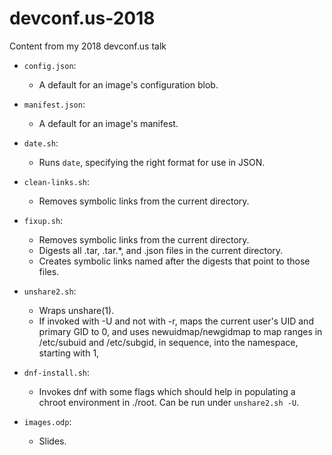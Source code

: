 # devconf.us-2018
Content from my 2018 devconf.us talk

* `config.json`:
  - A default for an image's configuration blob.
* `manifest.json`:
  - A default for an image's manifest.

* `date.sh`:
  - Runs `date`, specifying the right format for use in JSON.
* `clean-links.sh`:
  - Removes symbolic links from the current directory.
* `fixup.sh`:
  - Removes symbolic links from the current directory.
  - Digests all .tar, .tar.\*, and .json files in the current directory.
  - Creates symbolic links named after the digests that point to those files.

* `unshare2.sh`:
  - Wraps unshare(1).
  - If invoked with -U and not with -r, maps the current user's UID and primary
    GID to 0, and uses newuidmap/newgidmap to map ranges in /etc/subuid and
    /etc/subgid, in sequence, into the namespace, starting with 1, 

* `dnf-install.sh`:
  - Invokes dnf with some flags which should help in populating a chroot
    environment in ./root.  Can be run under `unshare2.sh -U`.

* `images.odp`:
  - Slides.
